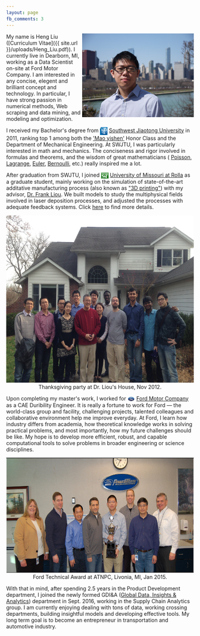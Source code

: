 ```yaml
---
layout: page
fb_comments: 3
---
```


<img src="/uploads/heng.JPG" width="300" height="225" align="right">

My name is Heng Liu ([Curriculum Vitae]({{ site.url }}/uploads/Heng_Liu.pdf)). I currently live in Dearborn, MI, working as a Data Scientist on-site at Ford Motor Company. I am interested in any concise, elegent and brilliant concept and technology. In particular, I have strong passion in numerical methods, Web scraping and data mining, and modeling and optimization.

I received my Bachelor's degree from <img src="/uploads/swjtu.jpg" width="20" height="21" style="display:inline-block;vertical-align:middle"> [Southwest Jiaotong University](http://www.swjtu.edu.cn/) in 2011, ranking top 1 among both the ['Mao yishen'](http://en.wikipedia.org/wiki/Mao_Yisheng) Honor Class and the Department of Mechanical Engineering. At SWJTU, I was particularly interested in math and mechanics. The conciseness and rigor involved in formulas and theorems, and the wisdom of great mathematicians ( [Poisson](http://en.wikipedia.org/wiki/Sim%C3%A9on_Denis_Poisson), [Lagrange](http://en.wikipedia.org/wiki/Joseph-Louis_Lagrange), [Euler](http://en.wikipedia.org/wiki/Leonhard_Euler), [Bernoulli](http://en.wikipedia.org/wiki/Jacob_Bernoulli), etc.) really inspired me a lot.

After graduation from SWJTU, I joined <img src="/uploads/mst.jpg" width="20" height="16" style="display:inline-block;vertical-align:middle"> [University of Missouri at Rolla](http://www.mst.edu/) as a graduate student, mainly working on the simulation of state-of-the-art additative manufacturing process (also known as ["3D printing"](http://en.wikipedia.org/wiki/3D_printing)) with my advisor, [Dr. Frank Liou](http://web.mst.edu/~liou/). We built models to study the multiphysical fields involved in laser deposition processes, and adjusted the processes with adequate feedback systems. Click [here](http://www.hengliu.us/research/index.html) to find more details.

<center><img src="/uploads/thanksgiving_party.JPG" width="600" height="450"></center>
<center>Thanksgiving party at Dr. Liou's House, Nov 2012.</center>

Upon completing my master's work, I worked for <img src="/uploads/Ford_Logo_Web.jpg" width="20" height="16" style="display:inline-block;vertical-align:middle"> [Ford Motor Company](http://www.ford.com/) as a CAE Duribility Engineer. It is really a fortune to work for Ford — the world-class group and facility, challenging projects, talented colleagues and collaborative environment help me improve everyday. At Ford, I learn how industry differs from academia, how theoretical knowledge works in solving practical problems, and most importantly, how my future challenges should be like. My hope is to develop more efficient, robust, and capable computational tools to solve problems in broader engineering or science disciplines.

<center><img src="/uploads/technical_award.PNG" width="600" height="309"></center>
<center>Ford Technical Award at ATNPC, Livonia, MI, Jan 2015.</center>

With that in mind, after spending 2.5 years in the Product Development department, I joined the newly formed GDI&A ([Global Data, Insights & Analytics](https://corporate.ford.com/careers/departments/global-data-insight-analytics.html)) department in Sept. 2016, working in the Supply Chain Analytics group. I am currently enjoying dealing with tons of data, working crossing departments, building insightful models and developing effective tools. My long term goal is to become an entrepreneur in transportation and automotive industry.


